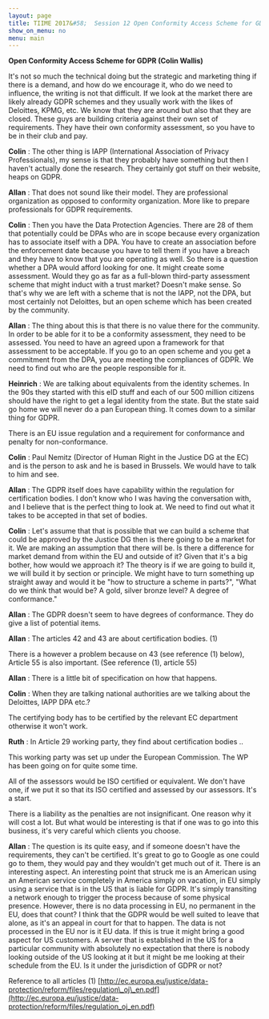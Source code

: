```yaml
---
layout: page
title: TIIME 2017&#58;  Session 12 Open Conformity Access Scheme for GDPR (14:15/Room A06) (T)
show_on_menu: no
menu: main
---
```


**Open Conformity Access Scheme for GDPR (Colin Wallis)**

It&#39;s not so much the technical doing but the strategic and marketing thing if there is a demand, and how do we encourage it, who do we need to influence, the writing is not that difficult. If we look at the market there are likely already GDPR schemes and they usually work with the likes of Deloittes, KPMG, etc. We know that they are around but also that they are closed. These guys are building criteria against their own set of requirements. They have their own conformity assessment, so you have to be in their club and pay.

**Colin** : The other thing is IAPP (International Association of Privacy Professionals), my sense is that they probably have something but then I haven&#39;t actually done the research. They certainly got stuff on their website, heaps on GDPR.

**Allan** : That does not sound like their model. They are professional organization as opposed to conformity organization. More like to prepare professionals for GDPR requirements.

**Colin** : Then you have the Data Protection Agencies. There are 28 of them that potentially could be DPAs who are in scope because every organization has to associate itself with a DPA. You have to create an association before the enforcement date because you have to tell them if you have a breach and they have to know that you are operating as well. So there is a question whether a DPA would afford looking for one. It might create some assessment. Would they go as far as a full-blown third-party assessment scheme that might induct with a trust market? Doesn&#39;t make sense. So that&#39;s why we are left with a scheme that is not the IAPP, not the DPA, but most certainly not Deloittes, but an open scheme which has been created by the community.

**Allan** : The thing about this is that there is no value there for the community. In order to be able for it to be a conformity assessment, they need to be assessed. You need to have an agreed upon a framework for that assessment to be acceptable. If you go to an open scheme and you get a commitment from the DPA, you are meeting the compliances of GDPR. We need to find out who are the people responsible for it.

**Heinrich** : We are talking about equivalents from the identity schemes. In the 90s they started with this eID stuff and each of our 500 million citizens should have the right to get a legal identity from the state. But the state said go home we will never do a pan European thing.  It comes down to a similar thing for GDPR.

There is an EU issue regulation and a requirement for conformance and penalty for non-conformance.

**Colin** : Paul Nemitz (Director of Human Right in the Justice DG at the EC) and is the person to ask and he is based in Brussels. We would have to talk to him and see.

**Allan** : The GDPR itself does have capability within the regulation for certification bodies. I don&#39;t know who I was having the conversation with, and I believe that is the perfect thing to look at. We need to find out what it takes to be accepted in that set of bodies.

**Colin** : Let&#39;s assume that that is possible that we can build a scheme that could be approved by the Justice DG then is there going to be a market for it. We are making an assumption that there will be. Is there a difference for market demand from within the EU and outside of it? Given that it&#39;s a big bother, how would we approach it? The theory is if we are going to build it, we will build it by section or principle. We might have to turn something up straight away and would it be &quot;how to structure a scheme in parts?&quot;, &quot;What do we think that would be? A gold, silver bronze level? A degree of conformance.&quot;

**Allan** : The GDPR doesn&#39;t seem to have degrees of conformance. They do give a list of potential items.

**Allan** : The articles 42 and 43 are about certification bodies. (1)

There is a however a problem because on 43 (see reference (1) below), Article 55 is also important. (See reference (1), article 55)

**Allan** : There is a little bit of specification on how that happens.

**Colin** : When they are talking national authorities are we talking about the Deloittes, IAPP DPA etc.?

The certifying body has to be certified by the relevant EC department otherwise it won&#39;t work.

**Ruth** : In Article 29 working party, they find about certification bodies ..

This working party was set up under the European Commission. The WP has been going on for quite some time.

All of the assessors would be ISO certified or equivalent. We don&#39;t have one, if we put it so that its ISO certified and assessed by our assessors. It&#39;s a start.

There is a liability as the penalties are not insignificant. One reason why it will cost a lot. But what would be interesting is that if one was to go into this business, it&#39;s very careful which clients you choose.

**Allan** : The question is its quite easy, and if someone doesn&#39;t have the requirements, they can&#39;t be certified. It&#39;s great to go to Google as one could go to them, they would pay and they wouldn&#39;t get much out of it. There is an interesting aspect. An interesting point that struck me is an American using an American service completely in America simply on vacation, in EU simply using a service that is in the US that is liable for GDPR. It&#39;s simply transiting a network enough to trigger the process because of some physical presence. However, there is no data processing in EU, no permanent in the EU, does that count? I think that the GDPR would be well suited to leave that alone, as it&#39;s an appeal in court for that to happen. The data is not processed in the EU nor is it EU data. If this is true it might bring a good aspect for US customers. A server that is established in the US for a particular community with absolutely no expectation that there is nobody looking outside of the US looking at it but it might be me looking at their schedule from the EU. Is it under the jurisdiction of GDPR or not?

Reference to all articles (1) [http://ec.europa.eu/justice/data-protection/reform/files/regulation\_oj\_en.pdf](http://ec.europa.eu/justice/data-protection/reform/files/regulation_oj_en.pdf)
